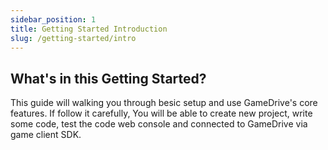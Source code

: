 ```yaml
---
sidebar_position: 1
title: Getting Started Introduction
slug: /getting-started/intro
---
```


## What's in this Getting Started?

This guide will walking you through besic setup and use GameDrive's core features. If follow it carefully, You will be able to create new project, write some code, test the code web console and connected to GameDrive via game client SDK.
